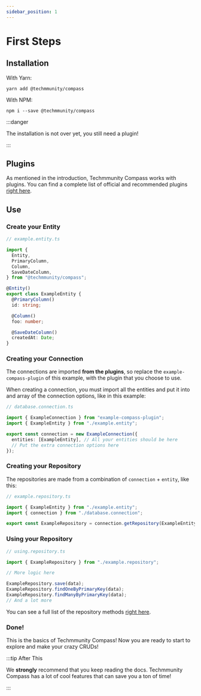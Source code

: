```yaml
---
sidebar_position: 1
---
```


# First Steps

## Installation

With Yarn:

```
yarn add @techmmunity/compass
```

With NPM:

```
npm i --save @techmmunity/compass
```

:::danger

The installation is not over yet, you still need a plugin!

:::

## Plugins

As mentioned in the introduction, Techmmunity Compass works with plugins. You can find a complete list of official and recommended plugins [right here](../plugins/plugins-list).

## Use

### Create your Entity

```ts
// example.entity.ts

import {
  Entity,
  PrimaryColumn,
  Column,
  SaveDateColumn,
} from "@techmmunity/compass";

@Entity()
export class ExampleEntity {
  @PrimaryColumn()
  id: string;

  @Column()
  foo: number;

  @SaveDateColumn()
  createdAt: Date;
}
```

### Creating your Connection

The connections are imported **from the plugins**, so replace the `example-compass-plugin` of this example, with the plugin that you choose to use.

When creating a connection, you must import all the entities and put it into and array of the connection options, like in this example:

```ts
// database.connection.ts

import { ExampleConnection } from "example-compass-plugin";
import { ExampleEntity } from "./example.entity";

export const connection = new ExampleConnection({
  entities: [ExampleEntity], // All your entities should be here
  // Put the extra connection options here
});
```

### Creating your Repository

The repositories are made from a combination of `connection` + `entity`, like this:

```ts
// example.repository.ts

import { ExampleEntity } from "./example.entity";
import { connection } from "./database.connection";

export const ExampleRepository = connection.getRepository(ExampleEntity);
```

### Using your Repository

```ts
// using.repository.ts

import { ExampleRepository } from "./example.repository";

// More logic here

ExampleRepository.save(data);
ExampleRepository.findOneByPrimaryKey(data);
ExampleRepository.findManyByPrimaryKey(data);
// And a lot more
```

You can see a full list of the repository methods [right here](./repositories).

### Done!

This is the basics of Techmmunity Compass! Now you are ready to start to explore and make your crazy CRUDs!

:::tip After This

We **strongly** recommend that you keep reading the docs. Techmmunity Compass has a lot of cool features that can save you a ton of time!

:::
